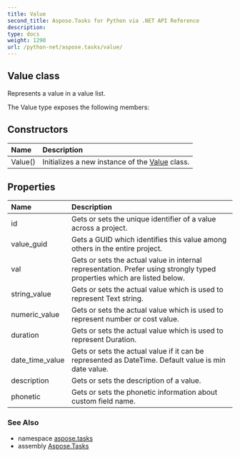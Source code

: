 ```yaml
---
title: Value
second_title: Aspose.Tasks for Python via .NET API Reference
description: 
type: docs
weight: 1290
url: /python-net/aspose.tasks/value/
---
```


## Value class

Represents a value in a value list.

The Value type exposes the following members:
## Constructors
| Name | Description |
| :- | :- |
|Value()|Initializes a new instance of the [Value](/tasks/python-net/aspose.tasks/value/) class.|
## Properties
| Name | Description |
| :- | :- |
|id|Gets or sets the unique identifier of a value across a project.|
|value_guid|Gets a GUID which identifies this value among others in the entire project.|
|val|Gets or sets the actual value in internal representation. Prefer using strongly typed properties which are listed below.|
|string_value|Gets or sets the actual value which is used to represent Text string.|
|numeric_value|Gets or sets the actual value which is used to represent number or cost value.|
|duration|Gets or sets the actual value which is used to represent Duration.|
|date_time_value|Gets or sets the actual value if it can be represented as DateTime. Default value is min date value.|
|description|Gets or sets the description of a value.|
|phonetic|Gets or sets the phonetic information about custom field name.|

### See Also

* namespace [aspose.tasks](/tasks/python-net/aspose.tasks/)
* assembly [Aspose.Tasks](/tasks/python-net/)

